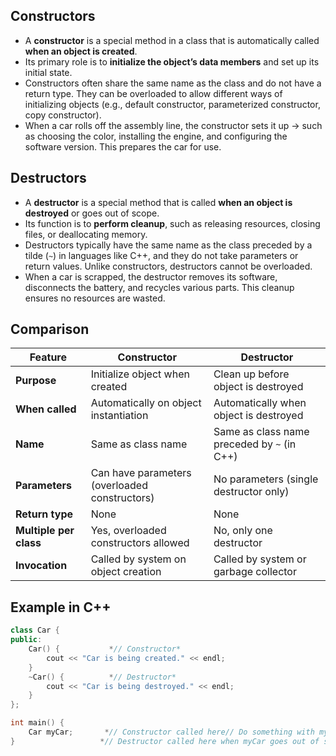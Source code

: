 ## **Constructors**

- A **constructor** is a special method in a class that is automatically called **when an object is created**.
- Its primary role is to **initialize the object’s data members** and set up its initial state.
- Constructors often share the same name as the class and do not have a return type. They can be overloaded to allow different ways of initializing objects (e.g., default constructor, parameterized constructor, copy constructor).
- When a car rolls off the assembly line, the constructor sets it up → such as choosing the color, installing the engine, and configuring the software version. This prepares the car for use.

## **Destructors**

- A **destructor** is a special method that is called **when an object is destroyed** or goes out of scope.
- Its function is to **perform cleanup**, such as releasing resources, closing files, or deallocating memory.
- Destructors typically have the same name as the class preceded by a tilde (`~`) in languages like C++, and they do not take parameters or return values. Unlike constructors, destructors cannot be overloaded.
- When a car is scrapped, the destructor removes its software, disconnects the battery, and recycles various parts. This cleanup ensures no resources are wasted.

## **Comparison**

| Feature | Constructor | Destructor |
| --- | --- | --- |
| **Purpose** | Initialize object when created | Clean up before object is destroyed |
| **When called** | Automatically on object instantiation | Automatically when object is destroyed |
| **Name** | Same as class name | Same as class name preceded by `~` (in C++) |
| **Parameters** | Can have parameters (overloaded constructors) | No parameters (single destructor only) |
| **Return type** | None | None |
| **Multiple per class** | Yes, overloaded constructors allowed | No, only one destructor |
| **Invocation** | Called by system on object creation | Called by system or garbage collector |

## **Example in C++**

```cpp
class Car {
public:
    Car() {           *// Constructor*
        cout << "Car is being created." << endl;
    }
    ~Car() {          *// Destructor*
        cout << "Car is being destroyed." << endl;
    }
};

int main() {
    Car myCar;       *// Constructor called here// Do something with myCar*
}                   *// Destructor called here when myCar goes out of scope*
```
